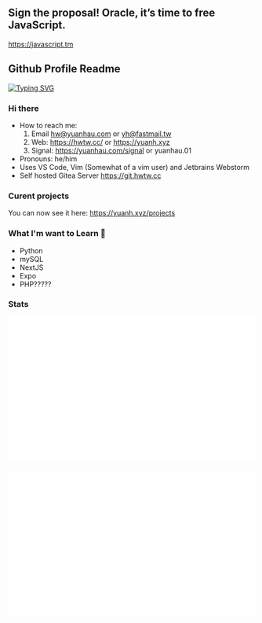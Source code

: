 ## Sign the proposal!  Oracle, it’s time to free JavaScript. 
https://javascript.tm

## Github Profile Readme
[![Typing SVG](https://readme-typing-svg.demolab.com?font=Fira+Code&pause=1000&color=2A70B7&width=435&lines=I'm+still+don't+count+as+a+developer)](https://git.io/typing-svg)

### Hi there
- How to reach me:
  1. Email hw@yuanhau.com or yh@fastmail.tw
  2. Web: https://hwtw.cc/ or https://yuanh.xyz
  3. Signal: https://yuanhau.com/signal or yuanhau.01
- Pronouns: he/him
- Uses VS Code, Vim (Somewhat of a vim user) and Jetbrains Webstorm
- Self hosted Gitea Server https://git.hwtw.cc

### Curent projects 
You can now see it here: https://yuanh.xyz/projects
### What I'm want to Learn 📖
- Python
- mySQL
- NextJS
- Expo
- PHP?????

### Stats 
<a href="https://github.com/hpware">
<img src="https://github.com/hpware/gitstats/blob/master/generated/overview.svg#gh-dark-mode-only" />
</a>&nbsp;&nbsp;
<a href="https://github.com/hpware">
  <img src="https://github.com/hpware/gitstats/blob/master/generated/languages.svg#gh-dark-mode-only"/>
</a>
